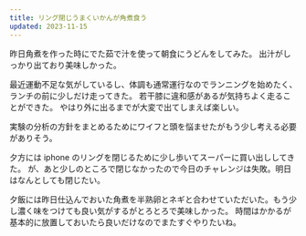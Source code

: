```yaml
---
title: リング閉じうまくいかんが角煮食う
updated: 2023-11-15
---
```


昨日角煮を作った時にでた茹で汁を使って朝食にうどんをしてみた。
出汁がしっかり出ており美味しかった。

最近運動不足な気がしているし、体調も通常運行なのでランニングを始めたく、ランチの前に少しだけ走ってきた。
若干膝に違和感があるが気持ちよく走ることができた。
やはり外に出るまでが大変で出てしまえば楽しい。

実験の分析の方針をまとめるためにワイフと頭を悩ませたがもう少し考える必要がありそう。

夕方には iphone のリングを閉じるために少し歩いてスーパーに買い出ししてきた。
が、あと少しのところで閉じなかったので今日のチャレンジは失敗。明日はなんとしても閉じたい。

夕飯には昨日仕込んでおいた角煮を半熟卵とネギと合わせていただいた。もう少し濃く味をつけても良い気がするがとろとろで美味しかった。
時間はかかるが基本的に放置しておいたら良いだけなのでまたすぐやりたいね。
